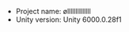 <!-- UNITY CODE ASSIST INSTRUCTIONS START -->
- Project name: øllllllllllllll
- Unity version: Unity 6000.0.28f1
<!-- UNITY CODE ASSIST INSTRUCTIONS END -->